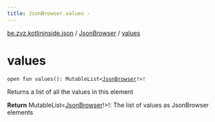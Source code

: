 ```yaml
---
title: JsonBrowser.values - 
---
```


[be.zvz.kotlininside.json](../index.html) / [JsonBrowser](index.html) / [values](./values.html)

# values

`open fun values(): MutableList<`[`JsonBrowser`](index.html)`!>!`

Returns a list of all the values in this element

**Return**
MutableList&lt;[JsonBrowser](index.html)!&gt;!: The list of values as JsonBrowser elements

